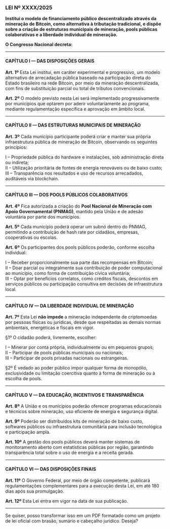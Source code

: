 ### **LEI Nº XXXX/2025**  
**Institui o modelo de financiamento público descentralizado através da mineração de Bitcoin, como alternativa à tributação tradicional, e dispõe sobre a criação de estruturas municipais de mineração, pools públicas colaborativas e a liberdade individual de mineração.**

**O Congresso Nacional decreta:**

---

#### **CAPÍTULO I — DAS DISPOSIÇÕES GERAIS**

**Art. 1º** Esta Lei institui, em caráter experimental e progressivo, um modelo alternativo de arrecadação pública baseado na participação direta do Estado brasileiro na rede Bitcoin, por meio da mineração descentralizada, com fins de substituição parcial ou total de tributos convencionais.

**Art. 2º** O modelo previsto nesta Lei será implementado progressivamente por municípios que optarem por aderir voluntariamente ao programa, mediante regulamentação específica e aprovação em âmbito local.

---

#### **CAPÍTULO II — DAS ESTRUTURAS MUNICIPAIS DE MINERAÇÃO**

**Art. 3º** Cada município participante poderá criar e manter sua própria infraestrutura pública de mineração de Bitcoin, observando os seguintes princípios:

I – Propriedade pública do hardware e instalações, sob administração direta ou indireta;  
II – Utilização prioritária de fontes de energia renováveis ou de baixo custo;  
III – Transparência nos resultados e uso de recursos arrecadados, auditáveis via blockchain.

---

#### **CAPÍTULO III — DOS POOLS PÚBLICOS COLABORATIVOS**

**Art. 4º** Fica autorizada a criação do **Pool Nacional de Mineração com Apoio Governamental (PNMAG)**, mantido pela União e de adesão voluntária por parte dos municípios.

**Art. 5º** Cada município poderá operar um subnó dentro do PNMAG, permitindo a contribuição de hash rate por cidadãos, empresas, cooperativas ou escolas.

**Art. 6º** Os participantes dos pools públicos poderão, conforme escolha individual:

I – Receber proporcionalmente sua parte das recompensas em Bitcoin;  
II – Doar parcial ou integralmente sua contribuição de poder computacional ao município, como forma de contribuição cívica voluntária;  
III – Optar por benefícios correlatos, como créditos fiscais, descontos em serviços públicos ou participação consultiva em decisões de infraestrutura local.

---

#### **CAPÍTULO IV — DA LIBERDADE INDIVIDUAL DE MINERAÇÃO**

**Art. 7º** Esta Lei **não impede** a mineração independente de criptomoedas por pessoas físicas ou jurídicas, desde que respeitadas as demais normas ambientais, energéticas e fiscais em vigor.

§1º O cidadão poderá, livremente, escolher:

I – Minerar por conta própria, individualmente ou em pequenos grupos;  
II – Participar de pools públicas municipais ou nacionais;  
III – Participar de pools privadas nacionais ou estrangeiras.

§2º É vedado ao poder público impor qualquer forma de monopólio, exclusividade ou limitação coercitiva quanto à forma de mineração ou à escolha de pools.

---

#### **CAPÍTULO V — DA EDUCAÇÃO, INCENTIVOS E TRANSPARÊNCIA**

**Art. 8º** A União e os municípios poderão oferecer programas educacionais e técnicos sobre mineração, uso eficiente de energia e segurança digital.

**Art. 9º** Poderão ser distribuídos kits de mineração de baixo custo, softwares públicos ou infraestrutura comunitária para inclusão tecnológica e participação ampla.

**Art. 10º** A gestão dos pools públicos deverá manter sistemas de monitoramento aberto com estatísticas públicas por região, garantindo transparência total sobre o uso de energia e a receita gerada.

---

#### **CAPÍTULO VI — DAS DISPOSIÇÕES FINAIS**

**Art. 11º** O Governo Federal, por meio de órgão competente, publicará regulamentações complementares para a execução desta Lei, em até 180 dias após sua promulgação.

**Art. 12º** Esta Lei entra em vigor na data de sua publicação.

---

Se quiser, posso transformar isso em um PDF formatado como um projeto de lei oficial com brasão, sumário e cabeçalho jurídico. Deseja?